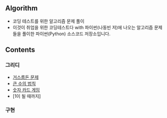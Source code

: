 ## Algorithm
* 코딩 테스트를 위한 알고리즘 문제 풀이
* 이것이 취업을 위한 코딩테스트다 with 파이썬(나동빈 저)에 나오는 알고리즘 문제들을 풀이한 파이썬(Python) 소스코드 저장소입니다.

## Contents
### 그리디
* [거스름돈 문제](/그리디%20문제/change.py)
* [큰 수의 법칙](/그리디%20문제/large_number.py)
* [숫자 카드 게임](/그리디%20문제/card.py)
* [1이 될 때까지]

### 구현
